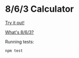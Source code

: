 8/6/3 Calculator
================

[Try it out!](http://hiekkalaatikko.vardan.fi/863Calculator/)
    
[What's 8/6/3?](https://www.t-nation.com/training/8-6-3-for-size-and-strength)

Running tests:
```
npm test
```